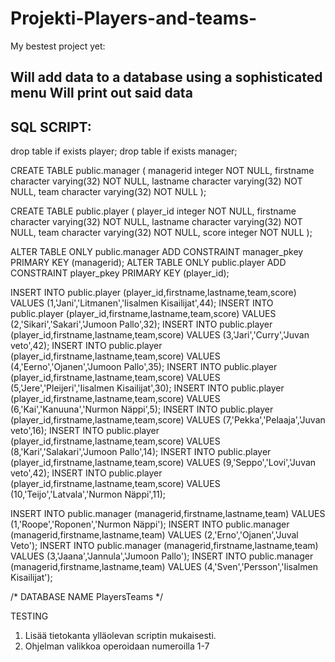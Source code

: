 # Projekti-Players-and-teams-

My bestest project yet:

Will add data to a database using a sophisticated menu
Will print out said data
-----------------------------------------------------
SQL SCRIPT:
-----------------------------------------------------

drop table if exists player;
drop table if exists manager;

CREATE TABLE public.manager (
    managerid integer NOT NULL,
    firstname character varying(32) NOT NULL,
    lastname character varying(32) NOT NULL,
    team character varying(32) NOT NULL
);

CREATE TABLE public.player (
    player_id integer NOT NULL,
    firstname character varying(32) NOT NULL,
    lastname character varying(32) NOT NULL,
    team character varying(32) NOT NULL,
	score integer NOT NULL
);



ALTER TABLE ONLY public.manager
ADD CONSTRAINT manager_pkey PRIMARY KEY (managerid);
ALTER TABLE ONLY public.player
ADD CONSTRAINT player_pkey PRIMARY KEY (player_id);
	
			
INSERT INTO public.player (player_id,firstname,lastname,team,score) VALUES (1,'Jani','Litmanen','Iisalmen Kisailijat',44);
INSERT INTO public.player (player_id,firstname,lastname,team,score) VALUES (2,'Sikari','Sakari','Jumoon Pallo',32);
INSERT INTO public.player (player_id,firstname,lastname,team,score) VALUES (3,'Jari','Curry','Juvan veto',42);
INSERT INTO public.player (player_id,firstname,lastname,team,score) VALUES (4,'Eerno','Ojanen','Jumoon Pallo',35);
INSERT INTO public.player (player_id,firstname,lastname,team,score) VALUES (5,'Jere','Pleijeri','Iisalmen Kisailijat',30);
INSERT INTO public.player (player_id,firstname,lastname,team,score) VALUES (6,'Kai','Kanuuna','Nurmon Näppi',5);
INSERT INTO public.player (player_id,firstname,lastname,team,score) VALUES (7,'Pekka','Pelaaja','Juvan veto',16);
INSERT INTO public.player (player_id,firstname,lastname,team,score) VALUES (8,'Kari','Salakari','Jumoon Pallo',14);
INSERT INTO public.player (player_id,firstname,lastname,team,score) VALUES (9,'Seppo','Lovi','Juvan veto',42);
INSERT INTO public.player (player_id,firstname,lastname,team,score) VALUES (10,'Teijo','Latvala','Nurmon Näppi',11);

INSERT INTO public.manager (managerid,firstname,lastname,team) VALUES (1,'Roope','Roponen','Nurmon Näppi');
INSERT INTO public.manager (managerid,firstname,lastname,team) VALUES (2,'Erno','Ojanen','Juval Veto');
INSERT INTO public.manager (managerid,firstname,lastname,team) VALUES (3,'Jaana','Jannula','Jumoon Pallo');
INSERT INTO public.manager (managerid,firstname,lastname,team) VALUES (4,'Sven','Persson','Iisalmen Kisailijat');

/*
DATABASE NAME PlayersTeams
*/


TESTING

1. Lisää tietokanta ylläolevan scriptin mukaisesti.
2. Ohjelman valikkoa operoidaan numeroilla 1-7
